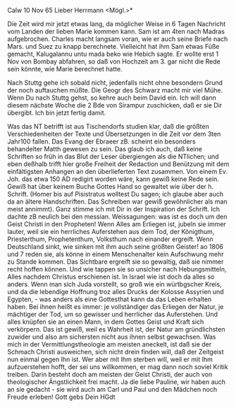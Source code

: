  Calw 10 Nov 65
Lieber Herrmann <Mögl.>*

Die Zeit wird mir jetzt etwas lang, da möglicher Weise in 6 Tagen Nachricht vom Landen der lieben Marie kommen kann. Sam ist am 4ten nach Madras aufgebrochen. Charles macht langsam voran, wie er auch seine Briefe nach Mars. und Suez zu knapp berechnete. Vielleicht hat ihm Sam etwas Füße gemacht, Kalugalannu untu mada beko wie Hebich sagte. Er wollte erst 1 Nov von Bombay abfahren, so daß von Hochzeit am 3. gar nicht die Rede sein könnte, wie Marie berechnet hatte.

Nach Stuttg gehe ich sobald nicht, jedenfalls nicht ohne besondern Grund der noch auftauchen müßte. Die Geogr des Schwarz macht mir viel Mühe. Wenn Du nach Stuttg gehst, so kehre auch beim David ein. Ich will dann diesem nächste Woche die 2 Bde von Sirampur zuschicken, daß er sie Dir übergibt. Ich bin jetzt fertig damit.

Was das NT betrifft ist aus Tischendorfs studien klar, daß die größten Verschiedenheiten der Texte und Übersetzungen in die Zeit vor dem 3ten Jahr100 fallen. Das Evang der Ebraeer zB. scheint ein besonders behandelter Matth gewesen zu sein. Das glaub ich auch, daß keine Schriften so früh in das Blut der Leser übergiengen als die NTlichen; und eben deßhalb trifft hier große Freiheit der Redaction und Benützung mit dem einfältigsten Anhangen an den überlieferten Text zusammen. Von einem Ev. Joh. das etwa 150 AD redigirt worden wäre, kann gewiß keine Rede sein. Gewiß hat über keinem Buche Gottes Hand so gewaltet wie über der h. Schrift. (Homer bis auf Pisistratus wolltest Du sagen; ich glaube aber auch da an ältere Handschriften. Das Schreiben war gewiß gewöhnlicher als man meist annimmt). Ganz stimme ich mit Dir in der Inspiration der Schrift. Ich dachte zB neulich bei den messian. Weissagungen: was ist es doch um den Geist Christi in den Propheten! Wenn Alles am Erliegen ist, jubeln sie immer lauter, weil sie ein herrliches Auferstehen <voraussehen> aus dem Tod, der Königthum, Priesterthum, Prophetenthum, Volksthum nach einander ergreift. Wenn Deutschland sinkt, wie sinken mit ihm auch seine größten Geister! ao 1806 und 7 reden sie, als könne in einem Menschenalter kein Aufschwung mehr zu Stande kommen. Das Sichtbare ergreift sie so gewaltig, daß sie nimmer recht hoffen können. Und wie tappen sie so unsicher nach Hebungsmitteln, Alles nachdem Christus erschienen ist. In Israel wie ist doch da alles so anders. Wenn man sich Juda vorstellt, so groß wie ein würtbgscher Kreis, und da die lebendige Hoffnung troz alles Drucks der Kolosse Assyrien und Egypten, - was anders als eine Gottesthat kann da das Leben erhalten haben. Bei ihnen heißt es immer: je vollständiger das Erliegen der Natur, je mächtiger der Tod, um so gewisser und herrlicher das Auferstehen. Und alles knüpfen sie an einen Mann, in dem Gottes Geist und Kraft sich verkörpern. Das ist gewiß, weil es Wahrheit ist, der Natur am gründlichsten zuwider und also am sichersten nicht aus ihnen selbst gewachsen. Was mich in der Vermittlungstheologie am meisten aneckelt, ist daß sie der Schmach Christi ausweichen, sich nicht drein finden will, daß der Zeitgeist nun einmal gegen Ihn ist. Wer aber mit Ihm sterben will, weil er mit Ihm aufzuerstehen hofft, der sei uns willkommen, er mag dann noch soviel Kritik treiben. Darin besteht doch am meisten der Geist Christi, der auch von theologischer Ängstlichkeit frei macht. Ja die liebe Pauline, wir haben auch an sie gedacht - sie wird auch am Carl und Paul und den Mädchen noch Freude erleben! Gott gebs
 Dein HGdt
